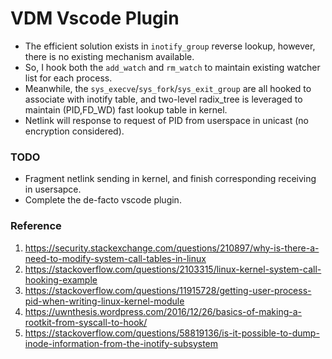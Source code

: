 # VDM Vscode Plugin
* The efficient solution exists in `inotify_group` reverse lookup, however, there is no existing mechanism available.
* So, I hook both the `add_watch` and `rm_watch` to maintain existing watcher list for each process.
* Meanwhile, the `sys_execve`/`sys_fork`/`sys_exit_group` are all hooked to associate with inotify table, and two-level radix_tree is leveraged to maintain (PID,FD_WD) fast lookup table in kernel.
* Netlink will response to request of PID from userspace in unicast (no encryption considered).

### TODO
* Fragment netlink sending in kernel, and finish corresponding receiving in usersapce.
* Complete the de-facto vscode plugin.

### Reference
1. https://security.stackexchange.com/questions/210897/why-is-there-a-need-to-modify-system-call-tables-in-linux
2. https://stackoverflow.com/questions/2103315/linux-kernel-system-call-hooking-example
3. https://stackoverflow.com/questions/11915728/getting-user-process-pid-when-writing-linux-kernel-module
4. https://uwnthesis.wordpress.com/2016/12/26/basics-of-making-a-rootkit-from-syscall-to-hook/
5. https://stackoverflow.com/questions/58819136/is-it-possible-to-dump-inode-information-from-the-inotify-subsystem
